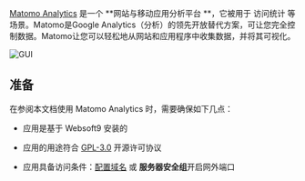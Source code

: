 [Matomo Analytics](https://matomo.org/) 是一个 **网站与移动应用分析平台 **，它被用于 访问统计  等场景。Matomo是Google Analytics（分析）的领先开放替代方案，可让您完全控制数据。Matomo让您可以轻松地从网站和应用程序中收集数据，并将其可视化。


![GUI](https://libs.websoft9.com/Websoft9/DocsPicture/zh/matomo/matomo-show-websoft9.png)


## 准备

在参阅本文档使用 Matomo Analytics 时，需要确保如下几点：

- 应用是基于 Websoft9 安装的

- 应用的用途符合 [GPL-3.0](https://opensource.org/licenses/GPL-3.0) 开源许可协议

- 应用具备访问条件：[配置域名](./guide/appsetdomain) 或 **服务器安全组**开启网外端口